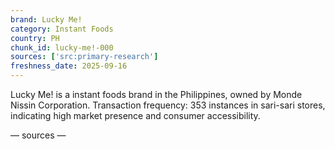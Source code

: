 ```yaml
---
brand: Lucky Me!
category: Instant Foods
country: PH
chunk_id: lucky-me!-000
sources: ['src:primary-research']
freshness_date: 2025-09-16
---
```


Lucky Me! is a instant foods brand in the Philippines, owned by Monde Nissin Corporation. Transaction frequency: 353 instances in sari-sari stores, indicating high market presence and consumer accessibility.

— sources —
